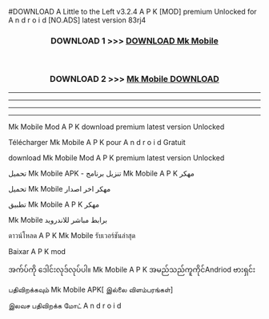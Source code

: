 #DOWNLOAD A Little to the Left v3.2.4 A P K [MOD] premium Unlocked for A n d r o i d [NO.ADS] latest version 83rj4 



<div align="center">

<h3>DOWNLOAD 1 >>> <a href="https://downloadmod1.web.app/?judul=Mk Mobile ">DOWNLOAD Mk Mobile </a></h3><br>

<h3>DOWNLOAD 2 >>> <a href="https://downloadmod1.web.app/?judul=Mk Mobile ">Mk Mobile  DOWNLOAD </a></h3>

</div>


----------------------------------------------------------

----------------------------------------------------------

----------------------------------------------------------

----------------------------------------------------------


Mk Mobile  Mod A P K download premium latest version Unlocked

Télécharger Mk Mobile  A P K pour A n d r o i d Gratuit

download Mk Mobile  Mod A P K premium latest version Unlocked

تحميل Mk Mobile  APK - تنزيل برنامج Mk Mobile  A P K مهكر

تحميل Mk Mobile  مهكر اخر اصدار

تطبيق Mk Mobile  A P K مهكر

Mk Mobile  برابط مباشر للاندرويد

ดาวน์โหลด A P K Mk Mobile  รับเวอร์ชันล่าสุด

Baixar A P K mod

အက်ပ်ကို ဒေါင်းလုဒ်လုပ်ပါ။ Mk Mobile  A P K အမည်သည်ကူကိုင်Andriod ဗားရှင်း

பதிவிறக்கவும் Mk Mobile  APK[ இல்லை விளம்பரங்கள்] 
 
இலவச பதிவிறக்க மோட் A n d r o i d



